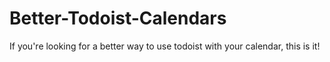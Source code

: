 # Better-Todoist-Calendars
If you're looking for a better way to use todoist with your calendar, this is it!
